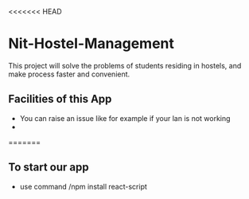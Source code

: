 <<<<<<< HEAD
# Nit-Hostel-Management
This project will solve the problems of students residing in hostels, and make process faster and convenient.

## Facilities of this App

- You can raise an issue like for example if your lan is not working
- 
=======
## To start our app
- use command /npm install react-script
